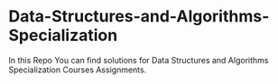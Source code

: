# Data-Structures-and-Algorithms-Specialization
In this Repo You can find solutions for Data Structures and Algorithms Specialization Courses Assignments.
